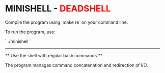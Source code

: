 # MINISHELL - <span style="color:red">DEADSHELL</span>

Compile the program using \`make re\` on your command line.

To run the program, use:

\`
./minishell
\`

---
** Use the shell with regular bash commands **

The program manages command concatenation and redirection of I/O.






